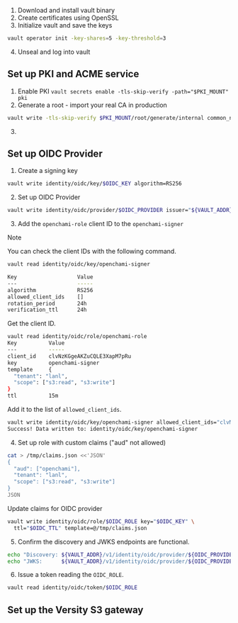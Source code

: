 1. Download and install vault binary
2. Create certificates using OpenSSL
3. Initialize vault and save the keys

```bash
vault operator init -key-shares=5 -key-threshold=3
``` 

4. Unseal and log into vault

## Set up PKI and ACME service

1. Enable PKI `vault secrets enable -tls-skip-verify -path="$PKI_MOUNT" pki`
2. Generate a root - import your real CA in production

```bash
vault write -tls-skip-verify $PKI_MOUNT/root/generate/internal common_name="${BASE_DOMAIN} Root CA" ttl=87600h
```

3. 

## Set up OIDC Provider

1. Create a signing key

```bash
vault write identity/oidc/key/$OIDC_KEY algorithm=RS256
```

2. Set up OIDC Provider 

```bash
vault write identity/oidc/provider/$OIDC_PROVIDER issuer="${VAULT_ADDR}"
```

3. Add the `openchami-role` client ID to the `openchami-signer`

> [!NOTE]
> You can check the client IDs with the following command.
> 
> ```bash
> vault read identity/oidc/key/openchami-signer
>
> Key                   Value
> ---                   -----
> algorithm             RS256
> allowed_client_ids    []
> rotation_period       24h
> verification_ttl      24h
> ```

Get the client ID.

```bash
vault read identity/oidc/role/openchami-role
Key          Value
---          -----
client_id    clvNzKGgeAKZuCQLE3XapM7pRu
key          openchami-signer
template     {
  "tenant": "lanl",
  "scope": ["s3:read", "s3:write"]
}
ttl          15m
```

Add it to the list of `allowed_client_ids`.

```bash
vault write identity/oidc/key/openchami-signer allowed_client_ids="clvNzKGgeAKZuCQLE3XapM7pRu"                               
Success! Data written to: identity/oidc/key/openchami-signer
```


4. Set up role with custom claims ("aud" not allowed)

```bash
cat > /tmp/claims.json <<'JSON'
{
  "aud": ["openchami"],
  "tenant": "lanl",
  "scope": ["s3:read", "s3:write"]
}
JSON
```

Update claims for OIDC provider

```bash
vault write identity/oidc/role/$OIDC_ROLE key="$OIDC_KEY" \
  ttl="$OIDC_TTL" template=@/tmp/claims.json
```

5. Confirm the discovery and JWKS endpoints are functional.

```bash
echo "Discovery: ${VAULT_ADDR}/v1/identity/oidc/provider/${OIDC_PROVIDER}/.well-known/openid-configuration"
echo "JWKS:      ${VAULT_ADDR}/v1/identity/oidc/provider/${OIDC_PROVIDER}/.well-known/keys"
```

6. Issue a token reading the `OIDC_ROLE`.

```bash
vault read identity/oidc/token/$OIDC_ROLE
```

## Set up the Versity S3 gateway


